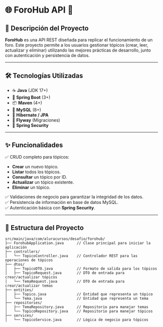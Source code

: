 # 🌐 **ForoHub API** 🚀

## 📖 **Descripción del Proyecto**
**ForoHub** es una API REST diseñada para replicar el funcionamiento de un foro. Este proyecto permite a los usuarios gestionar tópicos (crear, leer, actualizar y eliminar) utilizando las mejores prácticas de desarrollo, junto con autenticación y persistencia de datos.

---

## 🛠️ **Tecnologías Utilizadas**
- ☕ **Java** (JDK 17+)
- 🌱 **Spring Boot** (3+)
- 📦 **Maven** (4+)
- 🐬 **MySQL** (8+)
- 📜 **Hibernate / JPA**
- 🦋 **Flyway** (Migraciones)
- 🔐 **Spring Security**

---

## ✨ **Funcionalidades**
✅ CRUD completo para tópicos:  
  - **Crear** un nuevo tópico.  
  - **Listar** todos los tópicos.  
  - **Consultar** un tópico por ID.  
  - **Actualizar** un tópico existente.  
  - **Eliminar** un tópico.

✅ Validaciones de negocio para garantizar la integridad de los datos.  
✅ Persistencia de información en base de datos MySQL.  
✅ Autenticación básica con **Spring Security**.  

---

## 📂 **Estructura del Proyecto**
```plaintext
src/main/java/com/aluracursos/desafio/forohub/
├── ForohubApplication.java      // Clase principal para iniciar la aplicación
├── controllers/
│   └── TopicoController.java    // Controlador REST para las operaciones de tópicos
├── dtos/
│   ├── TopicoDTO.java           // Formato de salida para los tópicos
│   ├── TopicoRequest.java       // DTO de entrada para crear/actualizar tópicos
│   └── TemaRequest.java         // DTO de entrada para crear/actualizar temas
├── entities/
│   ├── Topico.java              // Entidad que representa un tópico
│   └── Tema.java                // Entidad que representa un tema
├── repositories/
│   ├── TemaRepository.java      // Repositorio para manejar temas
│   └── TopicoRepository.java    // Repositorio para manejar tópicos
├── services/
│   └── TopicoService.java       // Lógica de negocio para tópicos
